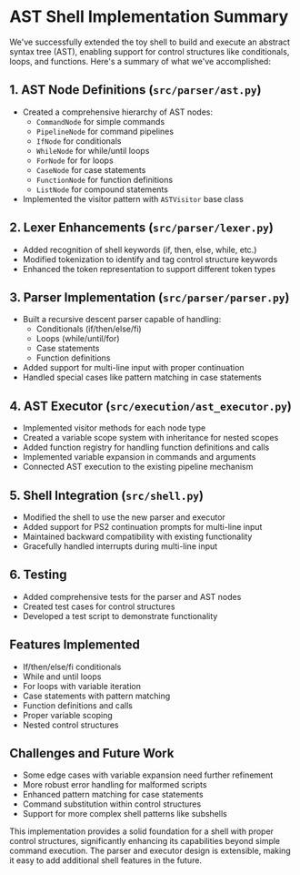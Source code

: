 # AST Shell Implementation Summary

We've successfully extended the toy shell to build and execute an abstract syntax tree (AST), enabling support for control structures like conditionals, loops, and functions. Here's a summary of what we've accomplished:

## 1. AST Node Definitions (`src/parser/ast.py`)
- Created a comprehensive hierarchy of AST nodes:
  - `CommandNode` for simple commands
  - `PipelineNode` for command pipelines
  - `IfNode` for conditionals
  - `WhileNode` for while/until loops
  - `ForNode` for for loops
  - `CaseNode` for case statements
  - `FunctionNode` for function definitions
  - `ListNode` for compound statements
- Implemented the visitor pattern with `ASTVisitor` base class

## 2. Lexer Enhancements (`src/parser/lexer.py`)
- Added recognition of shell keywords (if, then, else, while, etc.)
- Modified tokenization to identify and tag control structure keywords
- Enhanced the token representation to support different token types

## 3. Parser Implementation (`src/parser/parser.py`)
- Built a recursive descent parser capable of handling:
  - Conditionals (if/then/else/fi)
  - Loops (while/until/for)
  - Case statements
  - Function definitions
- Added support for multi-line input with proper continuation
- Handled special cases like pattern matching in case statements

## 4. AST Executor (`src/execution/ast_executor.py`)
- Implemented visitor methods for each node type
- Created a variable scope system with inheritance for nested scopes
- Added function registry for handling function definitions and calls
- Implemented variable expansion in commands and arguments
- Connected AST execution to the existing pipeline mechanism

## 5. Shell Integration (`src/shell.py`)
- Modified the shell to use the new parser and executor
- Added support for PS2 continuation prompts for multi-line input
- Maintained backward compatibility with existing functionality
- Gracefully handled interrupts during multi-line input

## 6. Testing
- Added comprehensive tests for the parser and AST nodes
- Created test cases for control structures
- Developed a test script to demonstrate functionality

## Features Implemented
- If/then/else/fi conditionals
- While and until loops
- For loops with variable iteration
- Case statements with pattern matching
- Function definitions and calls
- Proper variable scoping
- Nested control structures

## Challenges and Future Work
- Some edge cases with variable expansion need further refinement
- More robust error handling for malformed scripts
- Enhanced pattern matching for case statements
- Command substitution within control structures
- Support for more complex shell patterns like subshells

This implementation provides a solid foundation for a shell with proper control structures, significantly enhancing its capabilities beyond simple command execution. The parser and executor design is extensible, making it easy to add additional shell features in the future.